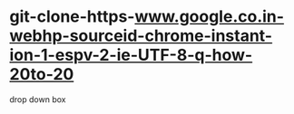 # git-clone-https-www.google.co.in-webhp-sourceid-chrome-instant-ion-1-espv-2-ie-UTF-8-q-how-20to-20
drop down box
